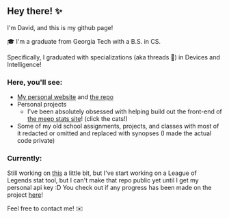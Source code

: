 ## Hey there! ✨
I'm David, and this is my github page!

🎓 I'm a graduate from Georgia Tech with a B.S. in CS.

Specifically, I graduated with specializations (aka threads 🧵) in Devices and Intelligence!

### Here, you'll see:
- [My personal website](https://www.dleete.dev/) and [the repo](https://github.com/d-lee-te/d-lee-te-website/tree/main)
- Personal projects
  - I've been absolutely obsessed with helping build out the front-end of [the meep stats site](https://github.com/dpvb/meep-site)! (click the cats!)
- Some of my old school assignments, projects, and classes with most of it redacted or omitted and replaced with synopses (I made the actual code private)

### Currently:
Still working on [this](https://github.com/dpvb/meep-site) a little bit, but I've start working on a League of Legends stat tool, but I can't make that repo public yet until I get my personal api key :D
You check out if any progress has been made on the project [here](https://lpp.dleete.dev/)!

Feel free to contact me! ✉️

